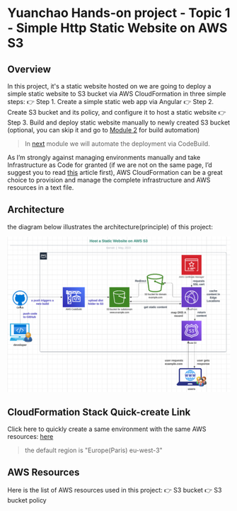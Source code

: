 # Yuanchao Hands-on project - Topic 1 - Simple Http Static Website on AWS S3

## **Overview** 

In this project,  it's a static website hosted on we are going to deploy a simple static website to S3 bucket via AWS CloudFormation in three simple steps:
:point_right: Step 1. Create a simple static web app via Angular
:point_right: Step 2. Create S3 bucket and its policy, and configure it to host a static website
:point_right: Step 3. Build and deploy static website manually to newly created S3 bucket (optional, you can skip it and go to [Module 2](https://dev.to/tiamatt/aws-project-module-2-automate-the-build-of-a-static-website-on-aws-s3-via-codebuild-and-cloudformation-nc2) for build automation)

> In [next](https://dev.to/tiamatt/aws-project-module-2-automate-the-build-of-a-static-website-on-aws-s3-via-codebuild-and-cloudformation-nc2) module we will automate the deployment via CodeBuild.

As I’m strongly against managing environments manually and take Infrastructure as Code for granted (if we are not on the same page, I’d suggest you to read [this](https://www.simplethread.com/why-infrastructure-as-code/) article first), AWS CloudFormation can be a great choice to provision and manage the complete infrastructure and AWS resources in a text file. 

## **Architecture**

the diagram below illustrates the architecture(principle) of this project:

![](images/1-architecture.png)

## **CloudFormation Stack Quick-create Link**

Click here to quickly create a same environment with the same AWS resources:  [here](https://eu-west-3.console.aws.amazon.com/cloudformation/home?region=eu-west-3#/stacks/create/review?templateURL=https://s3-lyc-handson-cfstacks.s3.eu-west-3.amazonaws.com/topic1.yaml)

> the default region is  "Europe(Paris)  eu-west-3"

## **AWS Resources**

Here is the list of AWS resources used in this project:
:point_right: S3 bucket
:point_right: S3 bucket policy
